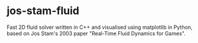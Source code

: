# jos-stam-fluid
Fast 2D fluid solver written in C++ and visualised using matplotlib in Python, based on Jos Stam's 2003 paper "Real-Time Fluid Dynamics for Games".
